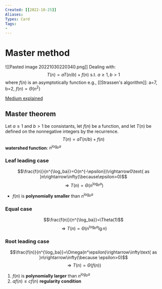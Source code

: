 ```yaml
---
Created: [[2022-10-25]]
Aliases: 
Types: Card
Tags: 
- 
---
```

# Master method
![[Pasted image 20221030220340.png]]
Dealing with: 
$$T(n)=aT(n/b)+f(n)\text{ s.t. }a\geq1, b>1$$
where $f(n)$ is an asymptotically function
e.g., [[Strassen's algorithm]]: a=7, b=2, $f(n)=\Theta (n^2)$

[Medium explained](https://mycollegenotebook.medium.com/時間複雜度-遞迴-下-master-th-307ad4608ab6)

## Master theorem
Let $a\geq1$ and $b>1$ be consistants, let $f(n)$ be a function, and let $T(n)$ be defined on the nonnegative integers by the recurrence. 
$$T(n)=aT(n/b)+f(n)$$
**watershed function**: $n^{\log_ba}$
### Leaf leading case
$$\frac{f(n)}{n^{\log_ba}}=O(n^{-\epsilon})\rightarrow0\text{ as }n\rightarrow\infty(\because\epsilon>0)$$
$$\Rightarrow T(n)=\Theta(n^{\log_ba})$$
- $f(n)$ is **polynomially smaller** than $n^{\log_ba}$

### Equal case
$$\frac{f(n)}{n^{\log_ba}}=\Theta(1)$$
$$\Rightarrow T(n)=\Theta(n^{\log_ba}\lg n)$$

### Root leading case
$$\frac{f(n)}{n^{\log_ba}}=\Omega(n^\epsilon)\rightarrow\infty\text{ as }n\rightarrow\infty(\because \epsilon>0)$$
$$\Rightarrow T(n)=\Theta(f(n))$$
1. $f(n)$ is **polynomially larger** than $n^{log_ba}$
2. $af(n)\leq cf(n)$ **regularity condition**

